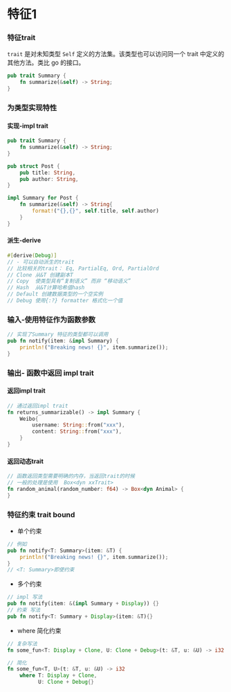 # 特征1

### 特征trait

`trait` 是对未知类型 `Self` 定义的方法集。该类型也可以访问同一个 trait 中定义的 其他方法。类比 go 的接口。

```rust
pub trait Summary {
    fn summarize(&self) -> String;
}
```

###  为类型实现特性 

####  实现-impl trait

```rust
pub trait Summary {
    fn summarize(&self) -> String;
}

pub struct Post {
    pub title: String,
    pub author: String,
}

impl Summary for Post {
    fn summarize(&self) -> String{
        format!("{},{}", self.title, self.author)
    }
}
```

#### 派生-derive

```rust
#[derive(Debug)]
// - 可以自动派生的trait
// 比较相关的trait： Eq, PartialEq, Ord, PartialOrd
// Clone 从&T 创建副本T
// Copy  使类型具有“复制语义” 而非 “移动语义”
// Hash  从&T计算哈希值hash
// Default 创建数据类型的一个空实例
// Debug 使用{:?} formatter 格式化一个值
```

### 输入-使用特征作为函数参数

```rust
// 实现了Summary 特征的类型都可以调用
pub fn notify(item: &impl Summary) {
    println!("Breaking news! {}", item.summarize());
}
```

### 输出- 函数中返回 impl trait

####  返回impl trait

```rust
// 通过返回impl trait
fn returns_summarizable() -> impl Summary {
    Weibo{
        username: String::from("xxx"),
        content: String::from("xxx"),
    }
}
```

#### 返回动态trait

```rust
// 函数返回类型需要明确的内存，当返回trait的时候
// 一般的处理是使用  Box<dyn xxTrait>
fn random_animal(random_number: f64) -> Box<dyn Animal> {
}
```

### 特征约束 trait bound

- 单个约束

```rust
// 例如
pub fn notify<T: Summary>(item: &T) {
    println!("Breaking news! {}", item.summarize());
}
// <T: Summary>即使约束
```

- 多个约束

```rust
// impl 写法
pub fn notify(item: &(impl Summary + Display)) {}
// 约束 写法
pub fn notify<T: Summary + Display>(item: &T){}
```

- where 简化约束

```rust
// 复杂写法
fn some_fun<T: Display + Clone, U: Clone + Debug>(t: &T, u: &U) -> i32 {}

// 简化
fn some_fun<T, U>(t: &T, u: &U) -> i32 
	where T: Display + Clone,
		  U: Clone + Debug{}
```
